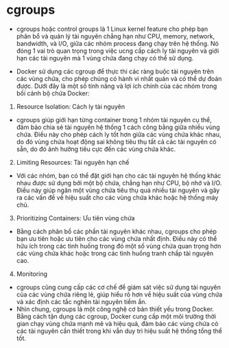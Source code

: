 # cgroups

 - cgroups hoặc control groups là 1 Linux kernel feature cho phép bạn phân bổ và quản lý tài nguyên chẳng hạn như CPU, memory, network, bandwidth, và I/O, giữa các nhóm process đang chạy trên hệ thống. Nó đóng 1 vai trò quan trọng trong việc ucng cấp cách ly tài nguyên và giới hạn các tài nguyên mà 1 vùng chứa đang chạy có thể sử dụng.

 - Docker sử dụng các cgroup để thực thi các ràng buộc tài nguyên trên các vùng chứa, cho phép chúng có hành vi nhất quán và có thể dự đoán được. Dưới đây là một số tính năng và lợi ích chính của các nhóm trong bối cảnh bộ chứa Docker:

1. Resource Isolation: Cách ly tài nguyên

- cgroups giúp giới hạn từng container trong 1 nhóm tài nguyên cụ thể, đảm bảo chia sẻ tài nguyên hệ thống 1 cách công bằng giữa nhiều vùng chứa. Điều này cho phép cách ly tốt hơn giữa các vùng chứa khác nhau, do đó vùng chứa hoạt động sai không tiêu thụ tất cả các tài nguyên có sẵn, do đó ảnh hưởng tiêu cực đến các vùng chứa khác.

2. Limiting Resources: Tài nguyên hạn chế

- Với các nhóm, bạn có thể đặt giới hạn cho các tài nguyên hệ thống khác nhau được sử dụng bởi một bộ chứa, chẳng hạn như CPU, bộ nhớ và I/O. Điều này giúp ngăn một vùng chứa tiêu thụ quá nhiều tài nguyên và gây ra các vấn đề về hiệu suất cho các vùng chứa khác hoặc hệ thống máy chủ.

3. Prioritizing Containers: Ưu tiên vùng chứa

- Bằng cách phân bổ các phần tài nguyên khác nhau, cgroups cho phép bạn ưu tiên hoặc ưu tiên cho các vùng chứa nhất định. Điều này có thể hữu ích trong các tình huống trong đó một số vùng chứa quan trọng hơn các vùng chứa khác hoặc trong các tình huống tranh chấp tài nguyên cao.

4. Monitoring

- cgroups cũng cung cấp các cơ chế để giám sát việc sử dụng tài nguyên của các vùng chứa riêng lẻ, giúp hiểu rõ hơn về hiệu suất của vùng chứa và xác định các tắc nghẽn tài nguyên tiềm ẩn.
- Nhìn chung, cgroups là một công nghệ cơ bản thiết yếu trong Docker. Bằng cách tận dụng các cgroup, Docker cung cấp một môi trường thời gian chạy vùng chứa mạnh mẽ và hiệu quả, đảm bảo các vùng chứa có các tài nguyên cần thiết trong khi vẫn duy trì hiệu suất hệ thống tổng thể tốt.